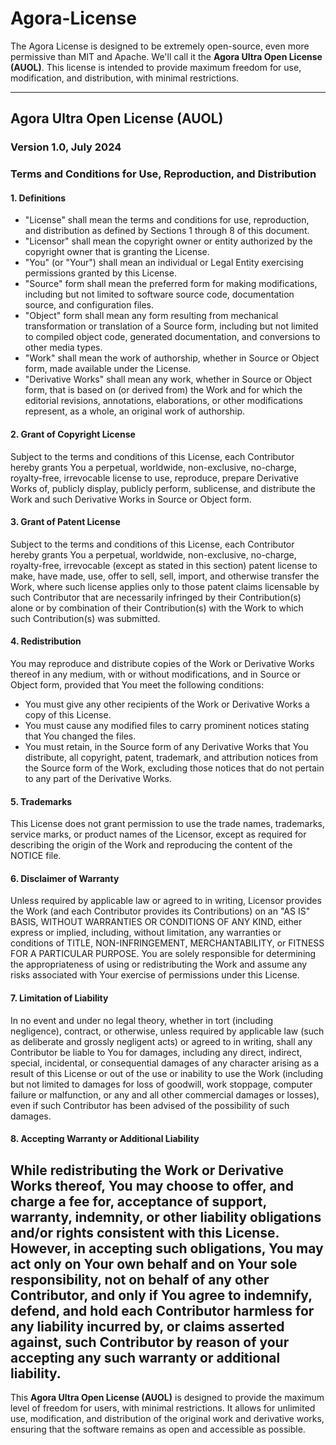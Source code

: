 # Agora-License
The Agora License is designed to be extremely open-source, even more permissive than MIT and Apache. We'll call it the **Agora Ultra Open License (AUOL)**. This license is intended to provide maximum freedom for use, modification, and distribution, with minimal restrictions.

-----

## Agora Ultra Open License (AUOL)

### Version 1.0, July 2024

### Terms and Conditions for Use, Reproduction, and Distribution

#### 1. Definitions
   - "License" shall mean the terms and conditions for use, reproduction, and distribution as defined by Sections 1 through 8 of this document.
   - "Licensor" shall mean the copyright owner or entity authorized by the copyright owner that is granting the License.
   - "You" (or "Your") shall mean an individual or Legal Entity exercising permissions granted by this License.
   - "Source" form shall mean the preferred form for making modifications, including but not limited to software source code, documentation source, and configuration files.
   - "Object" form shall mean any form resulting from mechanical transformation or translation of a Source form, including but not limited to compiled object code, generated documentation, and conversions to other media types.
   - "Work" shall mean the work of authorship, whether in Source or Object form, made available under the License.
   - "Derivative Works" shall mean any work, whether in Source or Object form, that is based on (or derived from) the Work and for which the editorial revisions, annotations, elaborations, or other modifications represent, as a whole, an original work of authorship.

#### 2. Grant of Copyright License
   Subject to the terms and conditions of this License, each Contributor hereby grants You a perpetual, worldwide, non-exclusive, no-charge, royalty-free, irrevocable license to use, reproduce, prepare Derivative Works of, publicly display, publicly perform, sublicense, and distribute the Work and such Derivative Works in Source or Object form.

#### 3. Grant of Patent License
   Subject to the terms and conditions of this License, each Contributor hereby grants You a perpetual, worldwide, non-exclusive, no-charge, royalty-free, irrevocable (except as stated in this section) patent license to make, have made, use, offer to sell, sell, import, and otherwise transfer the Work, where such license applies only to those patent claims licensable by such Contributor that are necessarily infringed by their Contribution(s) alone or by combination of their Contribution(s) with the Work to which such Contribution(s) was submitted.

#### 4. Redistribution
   You may reproduce and distribute copies of the Work or Derivative Works thereof in any medium, with or without modifications, and in Source or Object form, provided that You meet the following conditions:
   - You must give any other recipients of the Work or Derivative Works a copy of this License.
   - You must cause any modified files to carry prominent notices stating that You changed the files.
   - You must retain, in the Source form of any Derivative Works that You distribute, all copyright, patent, trademark, and attribution notices from the Source form of the Work, excluding those notices that do not pertain to any part of the Derivative Works.

#### 5. Trademarks
   This License does not grant permission to use the trade names, trademarks, service marks, or product names of the Licensor, except as required for describing the origin of the Work and reproducing the content of the NOTICE file.

#### 6. Disclaimer of Warranty
   Unless required by applicable law or agreed to in writing, Licensor provides the Work (and each Contributor provides its Contributions) on an "AS IS" BASIS, WITHOUT WARRANTIES OR CONDITIONS OF ANY KIND, either express or implied, including, without limitation, any warranties or conditions of TITLE, NON-INFRINGEMENT, MERCHANTABILITY, or FITNESS FOR A PARTICULAR PURPOSE. You are solely responsible for determining the appropriateness of using or redistributing the Work and assume any risks associated with Your exercise of permissions under this License.

#### 7. Limitation of Liability
   In no event and under no legal theory, whether in tort (including negligence), contract, or otherwise, unless required by applicable law (such as deliberate and grossly negligent acts) or agreed to in writing, shall any Contributor be liable to You for damages, including any direct, indirect, special, incidental, or consequential damages of any character arising as a result of this License or out of the use or inability to use the Work (including but not limited to damages for loss of goodwill, work stoppage, computer failure or malfunction, or any and all other commercial damages or losses), even if such Contributor has been advised of the possibility of such damages.

#### 8. Accepting Warranty or Additional Liability
   While redistributing the Work or Derivative Works thereof, You may choose to offer, and charge a fee for, acceptance of support, warranty, indemnity, or other liability obligations and/or rights consistent with this License. However, in accepting such obligations, You may act only on Your own behalf and on Your sole responsibility, not on behalf of any other Contributor, and only if You agree to indemnify, defend, and hold each Contributor harmless for any liability incurred by, or claims asserted against, such Contributor by reason of your accepting any such warranty or additional liability.
-------


This **Agora Ultra Open License (AUOL)** is designed to provide the maximum level of freedom for users, with minimal restrictions. It allows for unlimited use, modification, and distribution of the original work and derivative works, ensuring that the software remains as open and accessible as possible.
